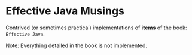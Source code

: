 # Effective Java Musings

Contrived (or sometimes practical) implementations of **items** of the book: `Effective Java`. 

Note: Everything detailed in the book is not implemented. 
